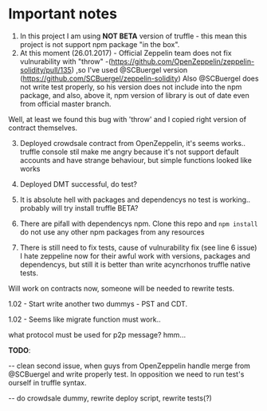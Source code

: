 # Important notes

1. In this project I am using **NOT BETA** version of truffle - this mean this project is not support npm package "in the box".
2. At this moment (26.01.2017) - Official Zeppelin team does not fix vulnurability with "throw"
-(https://github.com/OpenZeppelin/zeppelin-solidity/pull/135)
,so I've used @SCBuergel version (https://github.com/SCBuergel/zeppelin-solidity)
Also @SCBuergel does not write test properly, so his version does not include into the
npm package, and also, above it, npm version of library is out of date even from official master branch.

  Well, at least we found this bug with 'throw' and I copied right version of contract themselves.

3. Deployed crowdsale contract from OpenZeppelin, it's seems works.. truffle console stil make me angry because it's not support default accounts and have strange behaviour, but simple functions looked like works

4. Deployed DMT successful, do test?

5. It is absolute hell with packages and dependencys no test is working.. probably will try install truffle BETA?

6. There are pifall with dependencys npm. Clone this repo and
``` npm install ```
do not use any other npm packages from any resources

7. There is still need to fix tests, cause of vulnurability fix (see line 6 issue)
I hate zeppeline now for their awful work with versions, packages and dependencys, but still it is better than write acyncrhonos truffle native tests.

Will work on contracts now, someone will be needed to rewrite tests.


1.02 - Start write another two dummys - PST and CDT.

1.02 - Seems like migrate function must work..

what protocol must be used for p2p message? hmm...



**TODO**:

-- clean second issue, when guys from OpenZeppelin handle merge from @SCBuergel and write properly test. In opposition we need to run test's ourself in truffle syntax.

-- do crowdsale dummy, rewrite deploy script, rewrite tests(?)
